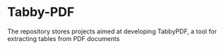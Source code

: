 # Tabby-PDF
The repository stores projects aimed at developing TabbyPDF, a tool for extracting tables from PDF documents
